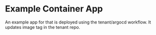 # Example Container App

An example app for that is deployed using the tenant/argocd workflow. It updates image tag in the tenant repo.